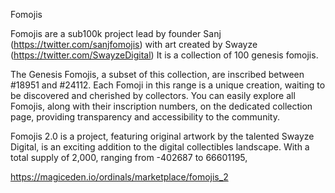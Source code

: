Fomojis

Fomojis are a sub100k project lead by founder Sanj (https://twitter.com/sanjfomojis) with art created by Swayze (https://twitter.com/SwayzeDigital)
It is a collection of 100 genesis fomojis.

The Genesis Fomojis, a subset of this collection, are inscribed between #18951 and #24112. 
Each Fomoji in this range is a unique creation, waiting to be discovered and cherished by collectors. 
You can easily explore all Fomojis, along with their inscription numbers, on the dedicated collection page, providing transparency and accessibility to the community.

Fomojis 2.0 is a project, featuring original artwork by the talented Swayze Digital, is an exciting addition to the digital collectibles landscape. 
With a total supply of 2,000, ranging from -402687 to 66601195, 

https://magiceden.io/ordinals/marketplace/fomojis_2